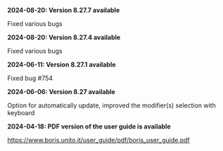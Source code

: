 **2024-08-20: Version 8.27.7 available**

Fixed various bugs

**2024-08-20: Version 8.27.4 available**

Fixed various bugs

**2024-06-11: Version 8.27.1 available**

Fixed bug #754

**2024-06-06: Version 8.27 available**

Option for automatically update, improved the modifier(s) selection with keyboard

**2024-04-18: PDF version of the user guide is available**

https://www.boris.unito.it/user_guide/pdf/boris_user_guide.pdf

